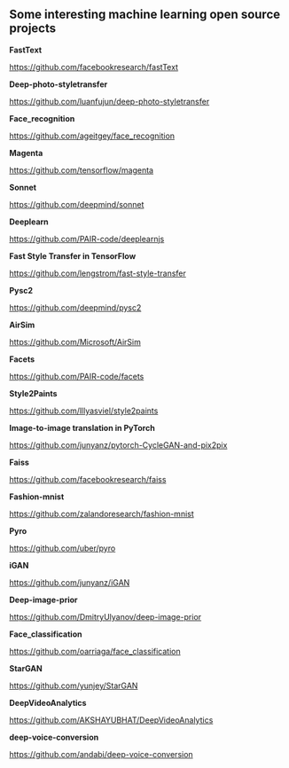 ## Some interesting machine learning open source projects

**FastText**

https://github.com/facebookresearch/fastText



**Deep-photo-styletransfer**

https://github.com/luanfujun/deep-photo-styletransfer



**Face_recognition**  

https://github.com/ageitgey/face_recognition



**Magenta**

https://github.com/tensorflow/magenta



**Sonnet**

https://github.com/deepmind/sonnet



**Deeplearn**

https://github.com/PAIR-code/deeplearnjs



**Fast Style Transfer in TensorFlow**

https://github.com/lengstrom/fast-style-transfer



**Pysc2**

https://github.com/deepmind/pysc2



**AirSim**

https://github.com/Microsoft/AirSim



**Facets**

https://github.com/PAIR-code/facets



**Style2Paints**

https://github.com/lllyasviel/style2paints



**Image-to-image translation in PyTorch**

https://github.com/junyanz/pytorch-CycleGAN-and-pix2pix



**Faiss** 

https://github.com/facebookresearch/faiss



**Fashion-mnist**

https://github.com/zalandoresearch/fashion-mnist



**Pyro**

https://github.com/uber/pyro 



**iGAN**

https://github.com/junyanz/iGAN



**Deep-image-prior**

https://github.com/DmitryUlyanov/deep-image-prior



**Face_classification**

https://github.com/oarriaga/face_classification



**StarGAN**

https://github.com/yunjey/StarGAN



**DeepVideoAnalytics**

https://github.com/AKSHAYUBHAT/DeepVideoAnalytics



**deep-voice-conversion**

https://github.com/andabi/deep-voice-conversion







